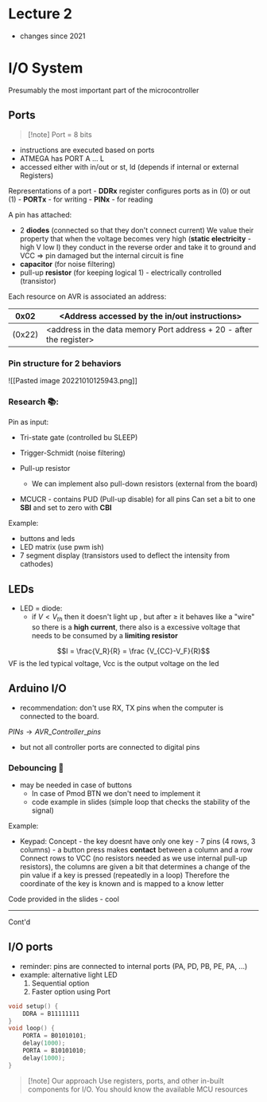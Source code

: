 # Lecture 2

- changes since 2021

# I/O System

Presumably the most important part of the microcontroller

## Ports
> [!note] Port = 8 bits
- instructions are executed based on ports
- ATMEGA has PORT A ... L
- accessed either with in/out or st, ld (depends if internal or external Registers)

Representations of a port
	- **DDRx** register configures ports as in (0) or out (1)
	- **PORTx** - for writing
	- **PINx** - for reading

A pin has attached:
- 2 **diodes** (connected so that they don't connect current) 
	We value their property that when the voltage becomes very high (**static electricity** - high V low I) they conduct in the reverse order and take it to ground and VCC $\Rightarrow$ pin damaged but the internal circuit is fine
- **capacitor** (for noise filtering)
- pull-up **resistor** (for keeping logical 1) - electrically controlled (transistor)

Each resource on AVR is associated an address:

|0x02 |<Address accessed by the in/out instructions>|
|-|-|
|(0x22)| <address in the data memory Port address + 20 - after the register>|

### Pin structure for 2 behaviors
![[Pasted image 20221010125943.png]]

### Research 📚:
Pin as input:
- Tri-state gate (controlled bu SLEEP)
- Trigger-Schmidt (noise filtering)
- Pull-up resistor 
	- We can implement also pull-down resistors (external from the board)

- MCUCR - contains PUD (Pull-up disable) for all pins
	Can set a bit to one **SBI** and set to zero with **CBI** 

Example:
- buttons and leds
- LED matrix (use pwm ish)
- 7 segment display (transistors used to deflect the intensity from cathodes)

## LEDs
- LED = diode:
	- if $V< V_{th}$ then it doesn't light up , but after $\ge$ it behaves like a "wire" so there is a **high current**, there also is a excessive voltage that needs to be consumed by a **limiting resistor** 

$$I = \frac{V_R}{R} = \frac {V_{CC}-V_F}{R}$$ VF is the led typical voltage, Vcc is the output voltage on the led


## Arduino I/O
- recommendation: don't use RX, TX pins when the computer is connected to the board.

$PINs \to AVR\_Controller\_pins$

- but not all controller ports are connected to digital pins 

### Debouncing 🔘
- may be needed in case of buttons
	- In case of Pmod BTN we don't need to implement it
	- code example in slides (simple loop that checks the stability of the signal)

Example:
- Keypad: 
	Concept - the key doesnt have only one key
		- 7 pins (4 rows, 3 columns)
		- a button press makes **contact** between a column and a row 
			Connect rows to VCC (no resistors needed as we use internal pull-up resistors), the columns are given a bit that determines a change of the pin value if a key is pressed (repeatedly in a loop)
	Therefore the coordinate of the key is known and is mapped to a know letter

Code provided in the slides - cool 

---
Cont'd

## I/O ports
- reminder: pins are connected to internal ports 
	(PA, PD, PB, PE, PA, ...)
- example: alternative light LED
	1. Sequential option
	2. Faster option using Port 


``` c
void setup() {
	DDRA = B11111111
}
void loop() {
	PORTA = B01010101;
	delay(1000);
	PORTA = B10101010;
	delay(1000);
}
```

> [!note] Our approach
> Use registers, ports, and other in-built components for I/O.
> You should know the available MCU resources




